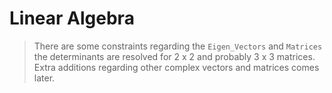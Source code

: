 
# Linear Algebra
> There are some constraints regarding the `Eigen_Vectors` and `Matrices` the determinants are resolved for 2 x 2 and probably 3 x 3 matrices. Extra additions regarding other complex vectors and matrices comes later.
